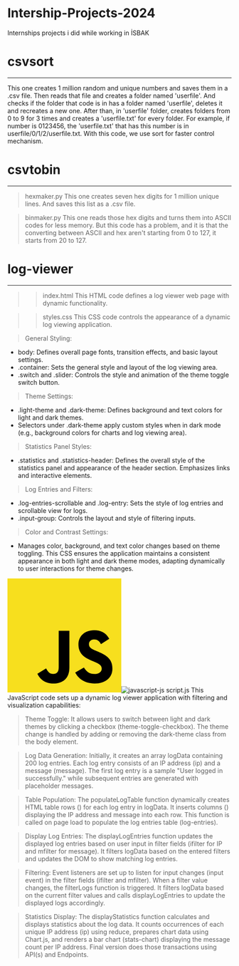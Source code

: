 # Intership-Projects-2024
Internships projects i did while working in İSBAK

# csvsort
___________
This one creates 1 million random and unique numbers and saves them in a .csv file. Then reads that file and creates a folder named 'userfile'. And checks if the folder that code is in has a folder named 'userfile', deletes it and recreates a new one. 
After than, in 'userfile' folder, creates folders from 0 to 9 for 3 times and creates a 'userfile.txt' for every folder. 
For example, if number is 0123456, the 'userfile.txt' that has this number is in userfile/0/1/2/userfile.txt.
With this code, we use sort for faster control mechanism.

# csvtobin
____________

> hexmaker.py
This one creates seven hex digits for 1 million unique lines. And saves this list as a .csv file. 

> binmaker.py
This  one reads those hex digits and turns them into ASCII codes for less memory. But this code has a problem, and it is that the converting between ASCII and hex aren't starting from 0 to 127, it starts from 20 to 127.

# log-viewer
_____________

>> index.html
This HTML code defines a log viewer web page with dynamic functionality.

>> styles.css
This CSS code controls the appearance of a dynamic log viewing application.

> General Styling:

* body: Defines overall page fonts, transition effects, and basic layout settings.
* .container: Sets the general style and layout of the log viewing area.
* .switch and .slider: Controls the style and animation of the theme toggle switch button.

> Theme Settings:

* .light-theme and .dark-theme: Defines background and text colors for light and dark themes.
* Selectors under .dark-theme apply custom styles when in dark mode (e.g., background colors for charts and log viewing area).

> Statistics Panel Styles:

* .statistics and .statistics-header: Defines the overall style of the statistics panel and appearance of the header section. Emphasizes links and interactive elements.
  
> Log Entries and Filters:

* .log-entries-scrollable and .log-entry: Sets the style of log entries and scrollable view for logs.
* .input-group: Controls the layout and style of filtering inputs.

> Color and Contrast Settings:

* Manages color, background, and text color changes based on theme toggling.
This CSS ensures the application maintains a consistent appearance in both light and dark theme modes, adapting dynamically to user interactions for theme changes.

<svg height="256" preserveAspectRatio="xMidYMid" viewBox="0 0 256 256" width="256" xmlns="http://www.w3.org/2000/svg"><path d="m0 0h256v256h-256z" fill="#f7df1e"/><path d="m67.311746 213.932292 19.590908-11.856051c3.7794539 6.701105 7.2175746 12.370896 15.464432 12.370896 7.905117 0 12.88899-3.092318 12.88899-15.120254v-81.798096h24.057499v82.13821c0 24.917333-14.605816 36.258946-35.915175 36.258946-19.2451048 0-30.4164571-9.96734-36.0870603-21.995683"/><path d="m152.380952 211.354413 19.58847-11.341613c5.156572 8.421181 11.858489 14.607035 23.714946 14.607035 9.968153 0 16.324673-4.983873 16.324673-11.857676 0-8.248483-6.529625-11.170134-17.527873-15.980089l-6.012749-2.579505c-17.357206-7.387835-28.871111-16.667225-28.871111-36.257727 0-18.04353 13.7472-31.791543 35.228444-31.791543 15.294172 0 26.292013 5.327645 34.195911 19.247137l-18.731073 12.028343c-4.124444-7.388648-8.591034-10.309486-15.464431-10.309486-7.045689 0-11.513905 4.467809-11.513905 10.309486 0 7.217574 4.468216 10.139631 14.777702 14.607847l6.013968 2.577473c20.449524 8.764546 31.963428 17.699353 31.963428 37.804292 0 21.653537-17.012215 33.509588-39.86692 33.509588-22.339454 0-36.774603-10.653664-43.819073-24.573562"/></svg>![javascript-js](https://github.com/marcusdulekilius/Intership-Projects-2024/assets/114644911/29a2de19-275f-4f9b-8452-dfa415c82af9) script.js
This JavaScript code sets up a dynamic log viewer application with filtering and visualization capabilities:

> Theme Toggle: It allows users to switch between light and dark themes by clicking a checkbox (theme-toggle-checkbox). The theme change is handled by adding or removing the dark-theme class from the body element.

> Log Data Generation: Initially, it creates an array logData containing 200 log entries. Each log entry consists of an IP address (ip) and a message (message). The first log entry is a sample "User logged in successfully." while subsequent entries are generated with placeholder messages.

> Table Population: The populateLogTable function dynamically creates HTML table rows (<tr>) for each log entry in logData. It inserts columns (<td>) displaying the IP address and message into each row. This function is called on page load to populate the log entries table (log-entries).

> Display Log Entries: The displayLogEntries function updates the displayed log entries based on user input in filter fields (ifilter for IP and mfilter for message). It filters logData based on the entered filters and updates the DOM to show matching log entries.

> Filtering: Event listeners are set up to listen for input changes (input event) in the filter fields (ifilter and mfilter). When a filter value changes, the filterLogs function is triggered. It filters logData based on the current filter values and calls displayLogEntries to update the displayed logs accordingly.

> Statistics Display: The displayStatistics function calculates and displays statistics about the log data. It counts occurrences of each unique IP address (ip) using reduce, prepares chart data using Chart.js, and renders a bar chart (stats-chart) displaying the message count per IP address.
Final version does those transactions using API(s) and Endpoints.
